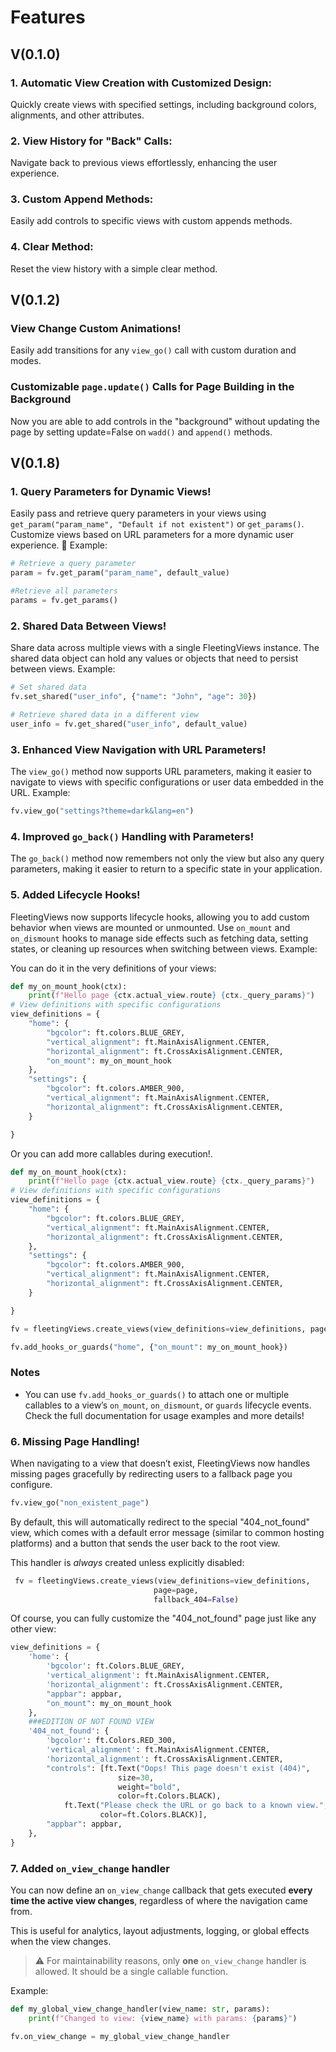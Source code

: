 # Features 

## V(0.1.0)

### 1. Automatic View Creation with Customized Design: 
Quickly create views with specified settings, including background colors, alignments, and other attributes.

### 2. View History for "Back" Calls: 
Navigate back to previous views effortlessly, enhancing the user experience.

### 3. Custom Append Methods: 
Easily add controls to specific views with custom appends methods.

### 4. Clear Method: 
Reset the view history with a simple clear method.

## V(0.1.2)

### View Change Custom Animations!
Easily add transitions for any `view_go()` call with custom duration and modes.

### Customizable `page.update()` Calls for Page Building in the Background
Now you are able to add controls in the "background" without updating the page by setting update=False on `wadd()` and `append()` methods.

## V(0.1.8)

### 1. Query Parameters for Dynamic Views!
Easily pass and retrieve query parameters in your views using `get_param("param_name", "Default if not existent")` or `get_params()`. Customize views based on URL parameters for a more dynamic user experience. 🧩
Example:
```python
# Retrieve a query parameter
param = fv.get_param("param_name", default_value)

#Retrieve all parameters
params = fv.get_params()
```

### 2. Shared Data Between Views!
Share data across multiple views with a single FleetingViews instance. The shared data object can hold any values or objects that need to persist between views. Example:
```python
# Set shared data
fv.set_shared("user_info", {"name": "John", "age": 30})

# Retrieve shared data in a different view
user_info = fv.get_shared("user_info", default_value)

```

### 3. Enhanced View Navigation with URL Parameters!
The `view_go()` method now supports URL parameters, making it easier to navigate to views with specific configurations or user data embedded in the URL. Example:
```python
fv.view_go("settings?theme=dark&lang=en")
```

### 4. Improved `go_back()` Handling with Parameters!
The `go_back()` method now remembers not only the view but also any query parameters, making it easier to return to a specific state in your application.


### 5. Added Lifecycle Hooks!
FleetingViews now supports lifecycle hooks, allowing you to add custom behavior when views are mounted or unmounted. Use `on_mount` and `on_dismount` hooks to manage side effects such as fetching data, setting states, or cleaning up resources when switching between views. Example:

You can do it in the very definitions of your views:
```python
def my_on_mount_hook(ctx):
    print(f"Hello page {ctx.actual_view.route} {ctx._query_params}")
# View definitions with specific configurations
view_definitions = {
    "home": {
        "bgcolor": ft.colors.BLUE_GREY,
        "vertical_alignment": ft.MainAxisAlignment.CENTER,
        "horizontal_alignment": ft.CrossAxisAlignment.CENTER,
        "on_mount": my_on_mount_hook
    },
    "settings": {
        "bgcolor": ft.colors.AMBER_900,
        "vertical_alignment": ft.MainAxisAlignment.CENTER,
        "horizontal_alignment": ft.CrossAxisAlignment.CENTER,
    }

}
```
Or you can add more callables during execution!.
```python
def my_on_mount_hook(ctx):
    print(f"Hello page {ctx.actual_view.route} {ctx._query_params}")
# View definitions with specific configurations
view_definitions = {
    "home": {
        "bgcolor": ft.colors.BLUE_GREY,
        "vertical_alignment": ft.MainAxisAlignment.CENTER,
        "horizontal_alignment": ft.CrossAxisAlignment.CENTER,
    },
    "settings": {
        "bgcolor": ft.colors.AMBER_900,
        "vertical_alignment": ft.MainAxisAlignment.CENTER,
        "horizontal_alignment": ft.CrossAxisAlignment.CENTER,
    }

}

fv = fleetingViews.create_views(view_definitions=view_definitions, page=page)

fv.add_hooks_or_guards("home", {"on_mount": my_on_mount_hook})
```
### Notes
* You can use `fv.add_hooks_or_guards()` to attach one or multiple callables to a view’s `on_mount`, `on_dismount`, or `guards` lifecycle events.  
Check the full documentation for usage examples and more details!


### 6. Missing Page Handling!
When navigating to a view that doesn’t exist, FleetingViews now handles missing pages gracefully by redirecting users to a fallback page you configure.
```python
fv.view_go("non_existent_page")
```

By default, this will automatically redirect to the special "404_not_found" view, which comes with a default error message (similar to common hosting platforms) and a button that sends the user back to the root view.

This handler is *always* created unless explicitly disabled:
```python
 fv = fleetingViews.create_views(view_definitions=view_definitions, 
                                page=page, 
                                fallback_404=False)
```

Of course, you can fully customize the "404_not_found" page just like any other view:
```python
view_definitions = {
    'home': {
        'bgcolor': ft.Colors.BLUE_GREY,
        'vertical_alignment': ft.MainAxisAlignment.CENTER,
        'horizontal_alignment': ft.CrossAxisAlignment.CENTER,
        "appbar": appbar,
        "on_mount": my_on_mount_hook
    },
    ###EDITION OF NOT FOUND VIEW
    '404_not_found': {
        'bgcolor': ft.Colors.RED_300,
        'vertical_alignment': ft.MainAxisAlignment.CENTER,
        'horizontal_alignment': ft.CrossAxisAlignment.CENTER,
        "controls": [ft.Text("Oops! This page doesn't exist (404)", 
                        size=30, 
                        weight="bold", 
                        color=ft.Colors.BLACK),
            ft.Text("Please check the URL or go back to a known view.",
                    color=ft.Colors.BLACK)],
        "appbar": appbar,
    },
}
```

### 7. Added `on_view_change` handler
You can now define an `on_view_change` callback that gets executed **every time the active view changes**, regardless of where the navigation came from.

This is useful for analytics, layout adjustments, logging, or global effects when the view changes.

> ⚠️ For maintainability reasons, only **one** `on_view_change` handler is allowed. It should be a single callable function.

Example:

```python
def my_global_view_change_handler(view_name: str, params):
    print(f"Changed to view: {view_name} with params: {params}")

fv.on_view_change = my_global_view_change_handler
```